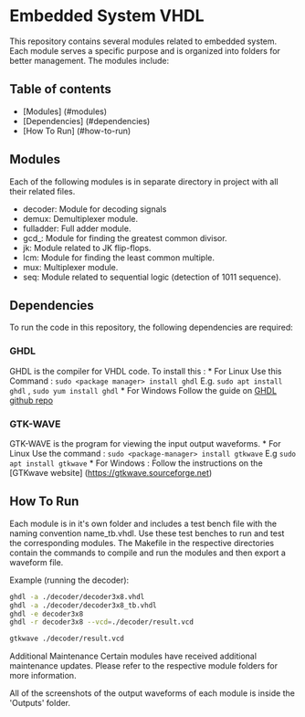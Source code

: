 # Embedded System VHDL

This repository contains several modules related to embedded system. Each module serves a specific purpose and is organized into folders for better management. The modules include:

## Table of contents

- [Modules] (#modules)
- [Dependencies] (#dependencies)
- [How To Run] (#how-to-run)

## Modules

Each of the following modules is in separate directory in project with all their related files.

* decoder: Module for decoding signals 
* demux: Demultiplexer module.
* fulladder: Full adder module.
* gcd_: Module for finding the greatest common divisor.
* jk: Module related to JK flip-flops.
* lcm: Module for finding the least common multiple.
* mux: Multiplexer module.
* seq: Module related to sequential logic (detection of 1011 sequence).

## Dependencies
To run the code in this repository, the following dependencies are required:

### GHDL
GHDL is the compiler for VHDL code. To install this : 
    * For Linux
        Use this Command : `sudo <package manager> install ghdl`
        E.g. `sudo apt install ghdl` , `sudo yum install ghdl`
    * For Windows
        Follow the guide on [GHDL github repo](https://github.com/ghdl/ghdl)

### GTK-WAVE
GTK-WAVE is the program for viewing the input output waveforms. 
    * For Linux
        Use the command : `sudo <package-manager> install gtkwave`
        E.g `sudo apt install gtkwave`
    * For Windows :
        Follow the instructions on the [GTKwave website] (https://gtkwave.sourceforge.net)

## How To Run

Each module is in it's own folder and includes a test bench file with the naming convention name_tb.vhdl. Use these test benches to run and test the corresponding modules. The Makefile in the respective directories contain the commands to compile and run the modules and then export a waveform file.

Example (running the decoder): 

```bash
ghdl -a ./decoder/decoder3x8.vhdl
ghdl -a ./decoder/decoder3x8_tb.vhdl
ghdl -e decoder3x8
ghdl -r decoder3x8 --vcd=./decoder/result.vcd
```

```bash
gtkwave ./decoder/result.vcd
```

Additional Maintenance
Certain modules have received additional maintenance updates. Please refer to the respective module folders for more information.

All of the screenshots of the output waveforms of each module is inside the 'Outputs' folder.
